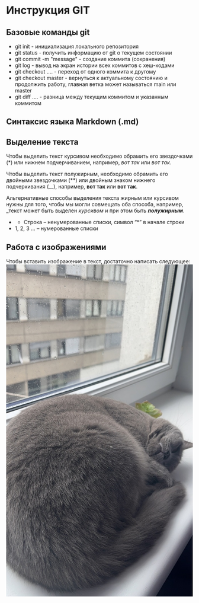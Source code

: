 # Инструкция GIT
## Базовые команды git


* git init - инициализация локального репозитория
* git status - получить информацию от git о текущем состоянии
* git commit -m "message" - создание коммита (сохранения)
* git log - вывод на экран истории всех коммитов с хеш-кодами
* git checkout .... - переход от одного коммита к другому
* git checkout master - вернуться к актуальному состоянию и продолжить работу, главная ветка может называться main или master
* git diff .... - разница между текущим коммитом и указанным коммитом

## Синтаксис языка Markdown (.md)
## Выделение текста

Чтобы выделить текст курсивом необходимо обрамить его звездочками (*) или нижнем подчерчиванием, например, *вот так* или _вот так_.  

Чтобы выделить текст полужирным, необходимо обрамить его двойными звездочками (**) или двойным знаком нижнего подчеркивания (__), например, **вот так** или __вот так__.

Альтернативные способы выделения текста жирным или курсивом нужны для того, чтобы мы могли совмещать оба способа, например, _текст может быть выделен _курсивом_ и при этом быть **_полужирным_**.

* * Строка – ненумерованные списки, символ “*” в начале строки
* 1, 2, 3 ... – нумерованные списки

## Работа с изображениями

Чтобы вставить изображение в текст, достаточно написать следующее: 
![Привет, это Тея!](Theia.jpeg)
